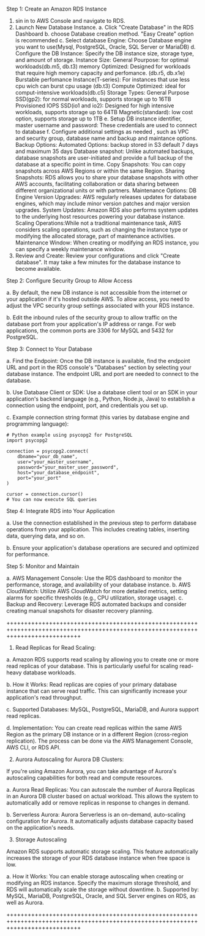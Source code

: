 Step 1: Create an Amazon RDS Instance

1. sin in to AWS Console and navigate to RDS.
2. Launch New Database Instance.
      a. Click "Create Database" in the RDS Dashboard
      b. choose Database creation method. "Easy Create" option is recommended
      c. Select database Engine: Choose Database engine you want to use(Mysql, PostgreSQL, Oracle, SQL Server or MariaDB)
      d. Configure the DB Instance: Specify the DB instance size, storage type, and amount of storage. 
         Instance Size: 
           General Pourpose: for optimal workloads(db.m5, db.t3)
           memory Optimized: Designed for workloads that require high memory capacity and perfomance. (db.r5, db.x1e)
           Burstable perfomance Instance(T-series): For instances that use less cpu wich can burst cpu usage (db.t3)
           Compute Optimized: ideal for comput-intensive workloads(db.c5)
         Storage Types:
           General Purpose SSD(gp2): for normal workloads, supports storage up to 16TB
           Provisioned IOPS SSD(io1 and io2): Designed for high intensive workloads, supports storage up to 64TB
           Magnetic(standard): low cost option, supports storage up to 1TB
       e. Setup DB instance identifier, master username and password: These credentials are used to connect to database
       f. Configure additional settings as needed , such as VPC and security group, database name and backup and maintance options.
          Backup Options:
            Automated Options: backup stored in S3 default 7 days and maximum 35 days
            Database snapshot: Unlike automated backups, database snapshots are user-initiated and provide a full backup of the database at a specific point in time.
            Copy Snapshots: You can copy snapshots across AWS Regions or within the same Region.
            Sharing Snapshots: RDS allows you to share your database snapshots with other AWS accounts, facilitating collaboration or data sharing between different organizational units or with partners.
          Maintenance Options:
            DB Engine Version Upgrades:  AWS regularly releases updates for database engines, which may include minor version patches and major version upgrades. 
            System Updates: Amazon RDS also performs system updates to the underlying host resources powering your database instance.
            Scaling Operations:While not a traditional maintenance task, AWS considers scaling operations, such as changing the instance type or modifying the allocated storage, part of maintenance activities.
            Maintenance Window: When creating or modifying an RDS instance, you can specify a weekly maintenance window. 
3. Review and Create: Review your configurations and click "Create database". It may take a few minutes for the database instance to become available.

Step 2: Configure Security Group to Allow Access

a. By default, the new DB instance is not accessible from the internet or your application if it's hosted outside AWS. To allow access, you need to adjust the VPC security group settings associated with your RDS instance.

b. Edit the inbound rules of the security group to allow traffic on the database port from your application's IP address or range. For web applications, the common ports are 3306 for MySQL and 5432 for PostgreSQL.

Step 3: Connect to Your Database

a. Find the Endpoint: Once the DB instance is available, find the endpoint URL and port in the RDS console's "Databases" section by selecting your database instance. The endpoint URL and port are needed to connect to the database.

b. Use Database Client or SDK: Use a database client tool or an SDK in your application's backend language (e.g., Python, Node.js, Java) to establish a connection using the endpoint, port, and credentials you set up.

c. Example connection string format (this varies by database engine and programming language):

```
# Python example using psycopg2 for PostgreSQL
import psycopg2

connection = psycopg2.connect(
    dbname="your_db_name",
    user="your_master_username",
    password="your_master_user_password",
    host="your_database_endpoint",
    port="your_port"
)

cursor = connection.cursor()
# You can now execute SQL queries
```

Step 4: Integrate RDS into Your Application

a. Use the connection established in the previous step to perform database operations from your application. This includes creating tables, inserting data, querying data, and so on.

b. Ensure your application's database operations are secured and optimized for performance.

Step 5: Monitor and Maintain

a. AWS Management Console: Use the RDS dashboard to monitor the performance, storage, and availability of your database instance.
b. AWS CloudWatch: Utilize AWS CloudWatch for more detailed metrics, setting alarms for specific thresholds (e.g., CPU utilization, storage usage).
c. Backup and Recovery: Leverage RDS automated backups and consider creating manual snapshots for disaster recovery planning.


+++++++++++++++++++++++++++++++++++++++++++++++++++++++++++++++++++++++++++++++++++++++++++++++++++++++++++++++++++++++++++++++++
1. Read Replicas for Read Scaling:

a. Amazon RDS supports read scaling by allowing you to create one or more read replicas of your database. This is particularly useful for scaling read-heavy database workloads.

b. How it Works: Read replicas are copies of your primary database instance that can serve read traffic. This can significantly increase your application's read throughput.

c. Supported Databases: MySQL, PostgreSQL, MariaDB, and Aurora support read replicas.

d. Implementation: You can create read replicas within the same AWS Region as the primary DB instance or in a different Region (cross-region replication). The process can be done via the AWS Management Console, AWS CLI, or RDS API.


2. Aurora Autoscaling for Aurora DB Clusters:

If you're using Amazon Aurora, you can take advantage of Aurora's autoscaling capabilities for both read and compute resources.


a. Aurora Read Replicas: You can autoscale the number of Aurora Replicas in an Aurora DB cluster based on actual workload. This allows the system to automatically add or remove replicas in response to changes in demand.

b. Serverless Aurora: Aurora Serverless is an on-demand, auto-scaling configuration for Aurora. It automatically adjusts database capacity based on the application's needs.

3. Storage Autoscaling

Amazon RDS supports automatic storage scaling. This feature automatically increases the storage of your RDS database instance when free space is low.

a. How it Works: You can enable storage autoscaling when creating or modifying an RDS instance. Specify the maximum storage threshold, and RDS will automatically scale the storage without downtime.
b. Supported by: MySQL, MariaDB, PostgreSQL, Oracle, and SQL Server engines on RDS, as well as Aurora.

+++++++++++++++++++++++++++++++++++++++++++++++++++++++++++++++++++++++++++++++++++++++++++++++++++++++++++++++++++++++++++++++++